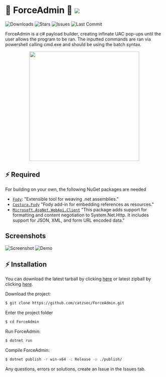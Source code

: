 # 💪 ForceAdmin 💪 ![](https://img.shields.io/github/followers/CatzSec.svg?style=social&label=Follow&maxAge=2592000)

![Downloads](https://img.shields.io/github/downloads/CatzSec/ForceAdmin/total.svg?color=red) 
![Stars](https://img.shields.io/github/stars/CatzSec/ForceAdmin.svg?color=yellow)
![Issues](https://img.shields.io/github/issues/CatzSec/ForceAdmin.svg?color=green)
![Last Commit](https://img.shields.io/github/last-commit/CatzSec/ForceAdmin?color=blue)

ForceAdmin is a c# payload builder, creating infinate UAC pop-ups until the user allows the program to be ran. The inputted commands are ran via powershell calling cmd.exe and should be using the batch syntax.


<div align="center">
<img src="https://cdn.vox-cdn.com/thumbor/SiIyeqmKIJGcOJccz94pHgwmgvQ=/0x0:1400x1400/1200x800/filters:focal(588x588:812x812):no_upscale()/cdn.vox-cdn.com/uploads/chorus_image/image/68837730/poptart1redrainbowfix_1.0.gif" width="350px"></img>
</div>

## ⚡️ Required

For building on your own, the following NuGet packages are needed 

* [`Fody`](https://www.nuget.org/packages/Fody/): "Extensible tool for weaving .net assemblies."
* [`Costura.Fody`](https://www.nuget.org/packages/Costura.Fody/) "Fody add-in for embedding references as resources."
* [`Microsoft.AspNet.WebApi.Client`](https://www.nuget.org/packages/Microsoft.AspNet.WebApi.Client/) "This package adds support for formatting and content negotiation to System.Net.Http. It includes support for JSON, XML, and form URL encoded data."
## Screenshots

![Screenshot](https://github.com/catzsec/ForceAdmin/blob/main/Screenshots/Screenshot_1.png?raw=true)
![Demo](https://github.com/catzsec/ForceAdmin/blob/main/Screenshots/Demo.gif?raw=true)

## ⚡️ Installation

You can download the latest tarball by clicking [here](https://github.com/ygorsimoes/Heimdall/tarball/master) or latest zipball by clicking [here](https://github.com/ygorsimoes/Heimdall/zipball/master).

Download the project:
```zsh
$ git clone https://github.com/catzsec/ForceAdmin.git
```

Enter the project folder 
```zsh
$ cd ForceAdmin
```

Run ForceAdmin:
```zsh
$ dotnet run
```

Compile ForceAdmin:
```zsh
$ dotnet publish -r win-x64 -c Release -o ./publish/
```


Any questions, errors or solutions, create an Issue in the Issues tab.
